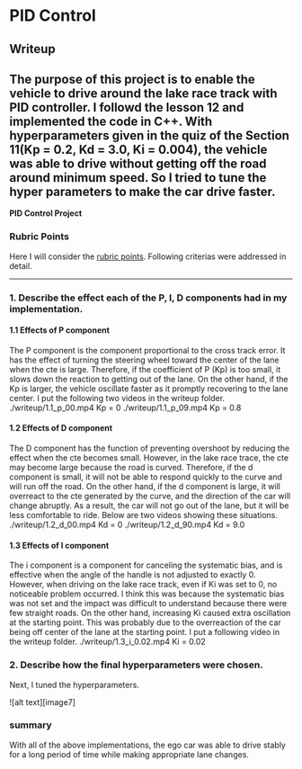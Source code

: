 # **PID Control**

## Writeup

The purpose of this project is to enable the vehicle to drive around the lake race track with PID controller. I followd the lesson 12 and implemented the code in C++. With hyperparameters given in the quiz of the Section 11(Kp = 0.2, Kd = 3.0, Ki = 0.004), the vehicle was able to drive without getting off the road around minimum speed. So I tried to tune the hyper parameters to make the car drive faster.
---

**PID Control Project**

[//]: # (Image References)

[image1]: ./writeup/1_start_graph.jpg "start_graph"

### Rubric Points
Here I will consider the [rubric points](https://review.udacity.com/#!/rubrics/1972/view). Following criterias were addressed in detail.

---
### 1. Describe the effect each of the P, I, D components had in my implementation.
#### 1.1 Effects of P component
The P component is the component proportional to the cross track error. It has the effect of turning the steering wheel toward the center of the lane when the cte is large. Therefore, if the coefficient of P (Kp) is too small, it slows down the reaction to getting out of the lane. On the other hand, if the Kp is larger, the vehicle oscillate faster as it promptly recovering to the lane center.
I put the following two videos in the writeup folder.
./writeup/1.1_p_00.mp4 Kp = 0
./writeup/1.1_p_09.mp4 Kp = 0.8

#### 1.2 Effects of D component
The D component has the function of preventing overshoot by reducing the effect when the cte becomes small. However, in the lake race trace, the cte may become large because the road is curved. Therefore, if the d component is small, it will not be able to respond quickly to the curve and will run off the road. On the other hand, if the d component is large, it will overreact to the cte generated by the curve, and the direction of the car will change abruptly. As a result, the car will not go out of the lane, but it will be less comfortable to ride.
Below are two videos showing these situations.
./writeup/1.2_d_00.mp4 Kd = 0
./writeup/1.2_d_90.mp4 Kd = 9.0

#### 1.3 Effects of I component
The i component is a component for canceling the systematic bias, and is effective when the angle of the handle is not adjusted to exactly 0. However, when driving on the lake race track, even if Ki was set to 0, no noticeable problem occurred. I think this was because the systematic bias was not set and the impact was difficult to understand because there were few straight roads. On the other hand, increasing Ki caused extra oscillation at the starting point. This was probably due to the overreaction of the car being off center of the lane at the starting point.
I put a following video in the writeup folder.
./writeup/1.3_i_0.02.mp4 Ki = 0.02


### 2. Describe how the final hyperparameters were chosen.
Next, I tuned the hyperparameters.

![alt text][image7]

### summary
With all of the above implementations, the ego car was able to drive stably for a long period of time while making appropriate lane changes.
